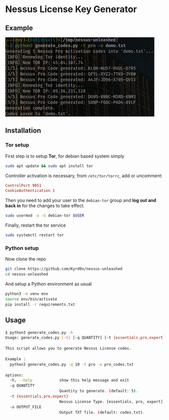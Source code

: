 # Nessus License Key Generator

## Example

![Example](images/example.png)

## Installation

### Tor setup

First step is to setup **Tor**, for debian based system simply

```bash
sudo apt update && sudo apt install tor
```

Controller activation is necessary, from ```/etc/tor/torrc```, add or uncomment:
```conf
ControlPort 9051
CookieAuthentication 1
```

Then you need to add your user to the ```debian-tor``` group and **log out and back in** for the changes to take effect.

```bash
sudo usermod -a -G debian-tor $USER
```

Finally, restart the tor service
```bash
sudo systemctl restart tor
```

### Python setup

Now clone the repo

```bash
git clone https://github.com/Kyrd0x/nessus-unleashed
cd nessus-unleashed
```

And setup a Python environment as usual

```bash
python3 -m venv env
source env/bin/activate
pip install -r requirements.txt
```

## Usage

```bash
$ python3 generate_codes.py -h
Usage: generate_codes.py [-h] [-q QUANTITY] [-t {essentials,pro,expert}] [-o OUTPUT_FILE]   

This script allows you to generate Nessus License codes.

Example :
  python3 generate_codes.py -q 10 -t pro -o pro_codes.txt

options:
  -h, --help            show this help message and exit
  -q QUANTITY
                        Quantity to generate. (default: 5).
  -t {essentials,pro,expert}
                        Nessus License Type. [essentials, pro, expert] (default: Essential).
  -o OUTPUT_FILE
                        Output TXT file. (default: codes.txt).
```
